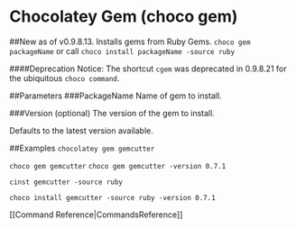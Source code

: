 # Chocolatey Gem (choco gem)
##New as of v0.9.8.13.
Installs gems from Ruby Gems.
`choco gem packageName` or call `choco install packageName -source ruby`

####Deprecation Notice: The shortcut `cgem` was deprecated in 0.9.8.21 for the ubiquitous `choco command`.

##Parameters
###PackageName
Name of gem to install.

###Version (optional)
The version of the gem to install.

Defaults to the latest version available.

##Examples
`chocolatey gem gemcutter`

`choco gem gemcutter` `choco gem gemcutter -version 0.7.1`

`cinst gemcutter -source ruby`

`choco install gemcutter -source ruby -version 0.7.1`

[[Command Reference|CommandsReference]]
